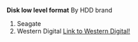 **Disk low level format**
By HDD brand
1. Seagate
2. Western Digital [Link to Western Digital!](https://www.westerndigital.com/)
